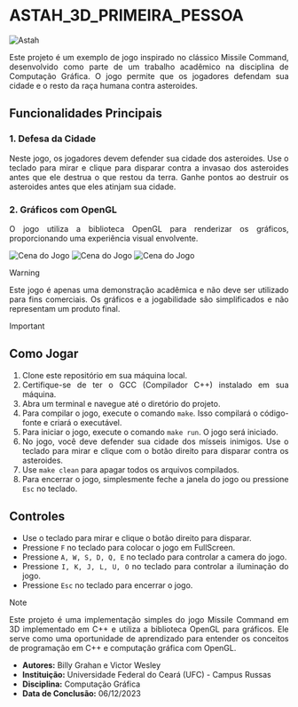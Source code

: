<div align="justify">

# ASTAH_3D_PRIMEIRA_PESSOA

</div>

![Astah](https://imgur.com/ARTHzLs.jpg)

<div align="justify">

Este projeto é um exemplo de jogo inspirado no clássico Missile Command, desenvolvido como parte de um trabalho acadêmico na disciplina de Computação Gráfica. O jogo permite que os jogadores defendam sua cidade e o resto da raça humana contra asteroides.

## Funcionalidades Principais

### 1. Defesa da Cidade
Neste jogo, os jogadores devem defender sua cidade dos asteroides. Use o teclado para mirar e clique para disparar contra a invasao dos asteroides antes que ele destrua o que restou da terra. Ganhe pontos ao destruir os asteroides antes que eles atinjam sua cidade.

### 2. Gráficos com OpenGL
O jogo utiliza a biblioteca OpenGL para renderizar os gráficos, proporcionando uma experiência visual envolvente.

</div>

![Cena do Jogo](https://i.imgur.com/5VfPndP.png)
![Cena do Jogo](https://i.imgur.com/qAiGXIZ.png)
![Cena do Jogo](https://i.imgur.com/moBxpdL.png)

<div align="justify">

> [!WARNING]
> Este jogo é apenas uma demonstração acadêmica e não deve ser utilizado para fins comerciais. Os gráficos e a jogabilidade são simplificados e não representam um produto final.

> [!IMPORTANT]
> ## Como Jogar
> 1. Clone este repositório em sua máquina local.
> 2. Certifique-se de ter o GCC (Compilador C++) instalado em sua máquina.
> 3. Abra um terminal e navegue até o diretório do projeto.
> 4. Para compilar o jogo, execute o comando `make`. Isso compilará o código-fonte e criará o executável.
> 5. Para iniciar o jogo, execute o comando `make run`. O jogo será iniciado.
> 6. No jogo, você deve defender sua cidade dos mísseis inimigos. Use o teclado para mirar e clique com o botão direito para disparar contra os asteroides.
> 7. Use `make clean` para apagar todos os arquivos compilados.
> 8. Para encerrar o jogo, simplesmente feche a janela do jogo ou pressione `Esc` no teclado.
>
> ## Controles 
> - Use o teclado para mirar e clique o botão direito para disparar.
> - Pressione `F` no teclado para colocar o jogo em FullScreen.
> - Pressione `A, W, S, D, Q, E` no teclado para controlar a camera do jogo.
> - Pressione `I, K, J, L, U, O` no teclado para controlar a iluminação do jogo.
> - Pressione `Esc` no teclado para encerrar o jogo.

> [!Note]
> Este projeto é uma implementação simples do jogo Missile Command em 3D implementado em C++ e utiliza a biblioteca OpenGL para gráficos. Ele serve como uma oportunidade de aprendizado para  entender os conceitos de programação em C++ e computação gráfica com OpenGL.

* **Autores:** Billy Grahan e Victor Wesley
* **Instituição:** Universidade Federal do Ceará (UFC) - Campus Russas
* **Disciplina:** Computação Gráfica
* **Data de Conclusão:** 06/12/2023

</div>
